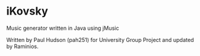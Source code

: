 # iKovsky
Music generator written in Java using jMusic

Written by Paul Hudson (pah251) for University Group Project and updated by Raminios.
